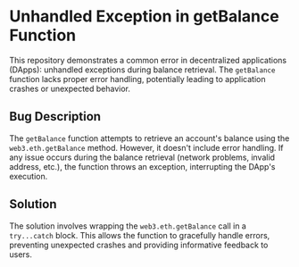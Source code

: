 # Unhandled Exception in getBalance Function

This repository demonstrates a common error in decentralized applications (DApps): unhandled exceptions during balance retrieval. The `getBalance` function lacks proper error handling, potentially leading to application crashes or unexpected behavior.

## Bug Description

The `getBalance` function attempts to retrieve an account's balance using the `web3.eth.getBalance` method. However, it doesn't include error handling. If any issue occurs during the balance retrieval (network problems, invalid address, etc.), the function throws an exception, interrupting the DApp's execution.

## Solution

The solution involves wrapping the `web3.eth.getBalance` call in a `try...catch` block.  This allows the function to gracefully handle errors, preventing unexpected crashes and providing informative feedback to users.